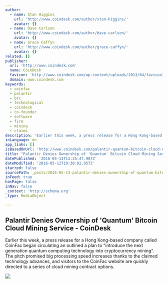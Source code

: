 ```yaml
---
author:
  - name: Stan Higgins
    url: 'http://www.coindesk.com/author/stan-higgins/'
    avatar: {}
  - name: Dave Carlson
    url: 'http://www.coindesk.com/author/dave-carlson/'
    avatar: {}
  - name: Grace Caffyn
    url: 'http://www.coindesk.com/author/grace-caffyn/'
    avatar: {}
related: []
publisher:
  url: 'http://www.coindesk.com'
  name: CoinDesk
  favicon: 'http://www.coindesk.com/wp-content/uploads/2013/04/favicon1.ico?ffe887'
  domain: www.coindesk.com
keywords:
  - coinfac
  - palantir
  - btc
  - technological
  - coindesk
  - co-founder
  - software
  - firm
  - mining
  - claims
description: 'Earlier this week, a press release for a Hong Kong-based company called CoinFac began circulating an outlined a plan to "introduce the next generation quantum computing technology into cryptocurrency mining". The pitch promised big processing speed increases thanks to the claimed technology advances, and visitors to the CoinFac website are quickly directed to a series of cloud mining contract options.'
inLanguage: en
app_links: []
isBasedOnUrl: 'http://www.coindesk.com/palantir-quantum-bitcoin-cloud-mining/'
title: "Palantir Denies Ownership of 'Quantum' Bitcoin Cloud Mining Service - CoinDesk"
datePublished: '2016-05-13T13:35:47.987Z'
dateModified: '2016-05-12T19:38:02.957Z'
starred: false
sourcePath: _posts/2016-05-13-palantir-denies-ownership-of-quantum-bitcoin-cloud-mining.md
inFeed: true
hasPage: false
inNav: false
_context: 'http://schema.org'
_type: MediaObject

---
```

<article style=""><h1>Palantir Denies Ownership of 'Quantum' Bitcoin Cloud Mining Service - CoinDesk</h1><p>Earlier this week, a press release for a Hong Kong-based company called CoinFac began circulating an outlined a plan to "introduce the next generation quantum computing technology into cryptocurrency mining". The pitch promised big processing speed increases thanks to the claimed technology advances, and visitors to the CoinFac website are quickly directed to a series of cloud mining contract options.</p><img src="http://media.coindesk.com/2015/12/shutterstock_131556140.jpg" /></article>
